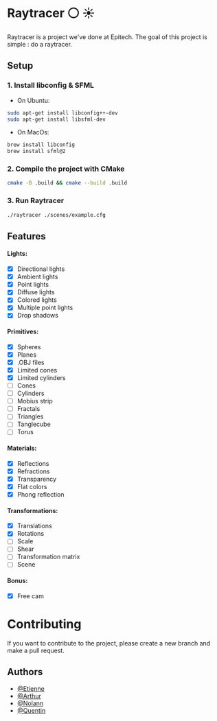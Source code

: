 # Raytracer :white_circle: :sunny:
Raytracer is a project we've done at Epitech. The goal of this project is simple : do a raytracer.

## Setup 
### 1. Install libconfig & SFML
- On Ubuntu:
```bash
sudo apt-get install libconfig++-dev
sudo apt-get install libsfml-dev
```
- On MacOs:
```bash
brew install libconfig
brew install sfml@2 
```

### 2. Compile the project with CMake 
```bash
cmake -B .build && cmake --build .build
```

### 3. Run Raytracer
```bash
./raytracer ./scenes/example.cfg
```
## Features

#### Lights: 
- [x] Directional lights
- [x] Ambient lights
- [x] Point lights
- [x] Diffuse lights
- [x] Colored lights
- [x] Multiple point lights
- [x] Drop shadows

#### Primitives:
- [x] Spheres
- [x] Planes 
- [x] .OBJ files
- [x] Limited cones 
- [x] Limited cylinders 
- [ ] Cones 
- [ ] Cylinders 
- [ ] Mobius strip 
- [ ] Fractals
- [ ] Triangles
- [ ] Tanglecube
- [ ] Torus

#### Materials:
- [x] Reflections
- [x] Refractions
- [x] Transparency
- [x] Flat colors 
- [x] Phong reflection

#### Transformations:
- [x] Translations
- [x] Rotations
- [ ] Scale
- [ ] Shear 
- [ ] Transformation matrix 
- [ ] Scene 

#### Bonus:
- [x] Free cam

# Contributing
If you want to contribute to the project, please create a new branch and make a pull request.
## Authors
- [@Etienne](https://github.com/Etiennelbre)
- [@Arthur](https://github.com/ZifFiji)
- [@Nolann](https://github.com/MelmanC)
- [@Quentin](https://github.com/quentin-lpr)
